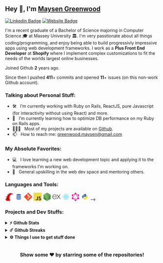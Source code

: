 ## Hey 👋, I'm [Maysen Greenwood](https://github.com/MaysenTG)

[![Linkedin Badge](https://img.shields.io/badge/-LinkedIn-0e76a8?style=flat-square&logo=Linkedin&logoColor=white)](https://www.linkedin.com/in/maysen-greenwood/)
[![Website Badge](https://img.shields.io/badge/Website-3b5998?style=flat-square&logo=google-chrome&logoColor=white)](https://maysengreenwood.com)

I'm a recent graduate of a Bachelor of Science majoring in Computer Science 🎓 at Massey University 🏛. I'm very passtionate about all things coding/programming, and enjoy being able to build progressivly impressive apps using web development frameworks. I work as a **Plus Front End Developer** at **Shopify** where I implement complex customizations to fit the needs of the worlds largest online businesses.

Joined Github **2** years ago.

Since then I pushed **411**+ commits and opened **11**+ issues (on this non-work Github account).

### Talking about Personal Stuff:

- 🛠 &nbsp; I’m currently working with Ruby on Rails, ReactJS, pure Javascript (for interactivity without using React) and more.
- 🚀 &nbsp; I’m currently learning how to optimize DB performance on my Ruby on Rails apps.
- 👨🏻‍💻 &nbsp; Most of my projects are available on [Github](https://github.com/MaysenTG).
- 📫 &nbsp; How to reach me: greenwood.maysen@gmail.com

### My Absolute Favorites:

- 💻 &nbsp; I love learning a new web development topic and applying it to the frameworks I'm working on.
- 📰 &nbsp; General upskilling in the web dev space and mentoring others.

### Languages and Tools:

<code><img height="27" src="https://raw.githubusercontent.com/devicons/devicon/master/icons/rails/rails-plain.svg" alt="ruby on rails"></code>
<code><img height="27" src="https://raw.githubusercontent.com/github/explore/80688e429a7d4ef2fca1e82350fe8e3517d3494d/topics/sql/sql.png" alt="sql"></code>
<code><img height="27" src="https://raw.githubusercontent.com/devicons/devicon/master/icons/git/git-original.svg" alt="git"></code>
<code><img height="27" src="https://raw.githubusercontent.com/github/explore/80688e429a7d4ef2fca1e82350fe8e3517d3494d/topics/javascript/javascript.png" alt="javascript"></code>
<code><img height="27" src="https://raw.githubusercontent.com/github/explore/80688e429a7d4ef2fca1e82350fe8e3517d3494d/topics/nodejs/nodejs.png" alt="nodejs"></code>
<code><img height="27" src="https://raw.githubusercontent.com/devicons/devicon/master/icons/express/express-original.svg" alt="expressjs"></code>
<code><img height="27" src="https://raw.githubusercontent.com/github/explore/80688e429a7d4ef2fca1e82350fe8e3517d3494d/topics/react/react.png" alt="react"></code>
<code><img height="27" src="https://raw.githubusercontent.com/github/explore/80688e429a7d4ef2fca1e82350fe8e3517d3494d/topics/graphql/graphql.png" alt="graphql"></code>
<code><img height="27" src="https://raw.githubusercontent.com/github/explore/80688e429a7d4ef2fca1e82350fe8e3517d3494d/topics/python/python.png" alt="python"></code>
-->

### Projects and Dev Stuffs:

<details>	
  <summary><b>⚡ Github Stats</b></summary>

  <br />
  <img height="180em" src="https://github-readme-stats.vercel.app/api?username=maysentg&show_icons=true&hide_border=true&count_private=true&include_all_commits=true" />
  <img height="180em" src="https://github-readme-stats.vercel.app/api/top-langs/?username=maysentg&show_icons=true&hide_border=true&layout=compact&langs_count=8&hide=python"/>
</details>

<details>	
  <summary><b>☄️ Github Streaks</b></summary>

  <br />
  <img height="180em" src="https://github-readme-streak-stats.herokuapp.com/?user=maysentg&hide_border=true" />
</details>
 
<details>	
  <br />
  <summary><b>⚙️ Things I use to get stuff done</b></summary>
  	<ul>
  	    <li><b>OS:</b> MacOS Ventura</li>
	    <li><b>Laptop: </b> 2020 Macbook Air (M1)</li>
  	    <li><b>Browser: </b> Microsoft Edge Browser</li>
	    <li><b>Terminal: </b> ZSH: Oh My Zsh</li>
	    <li><b>Code Editor:</b> VSCode (I think this is a given)</li>
	    <br />
	</ul>	
</details>

#

<div align="center">

### Show some ❤️ by starring some of the repositories!

</div>
